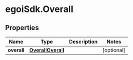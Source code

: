 # egoiSdk.Overall

## Properties
Name | Type | Description | Notes
------------ | ------------- | ------------- | -------------
**overall** | [**OverallOverall**](OverallOverall.md) |  | [optional] 


